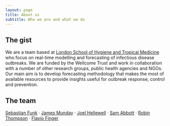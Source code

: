```yaml
---
layout: page
title: About us
subtitle: Who we are and what we do
---
```

## The gist 
We are a team based at [London School of Hygiene and Tropical Medicine](https://www.lshtm.ac.uk) who focus on real-time modelling and forecasting of infectious disease outbreaks. We are funded by the Wellcome Trust and work in collaboration with a number of other research groups, public health agencies and NGOs. Our main aim is to develop forecasting methodology that makes the most of available resources to provide insights useful for outbreak response, control and prevention. 

## The team

[Sebastian Funk](https://www.lshtm.ac.uk/aboutus/people/funk.sebastian) · [James Munday](https://www.lshtm.ac.uk/aboutus/people/munday.james) · [Joel Hellewell](https://www.lshtm.ac.uk/aboutus/people/Hellewell.Joel) · [Sam Abbott](https://www.samabbott.co.uk/) · [Robin Thompson](https://www.maths.ox.ac.uk/people/robin.thompson) · [Flavio Finger](https://www.lshtm.ac.uk/aboutus/people/finger.flavio)
